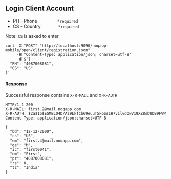 ## Login Client Account

- PH - Phone          &nbsp;&nbsp;&nbsp;&nbsp;&nbsp;&nbsp;&nbsp;&nbsp;&nbsp;&nbsp;&nbsp;&nbsp;&nbsp;&nbsp;&nbsp;`*required`
- CS - Country        &nbsp;&nbsp;&nbsp;&nbsp;&nbsp;&nbsp;&nbsp;&nbsp;&nbsp;&nbsp;&nbsp;&nbsp;&nbsp;`*required`

Note: `CS` is asked to enter
    
    curl -X "POST" "http://localhost:9090/noqapp-mobile/open/client/registration.json" 
         -H "Content-Type: application/json; charset=utf-8" 
         -d $'{
      "PH": "4087008081",
      "CS": "US"
    }'


#### Response

Successful response contains `X-R-MAIL` and `X-R-AUTH`


    HTTP/1.1 200 
    X-R-MAIL: first.2@mail.noqapp.com
    X-R-AUTH: $2a$15$EGMBLO4D/Az9LkfCb69euuT5koSsIH7vilvdOwV19XZ8sbUDB9FVW
    Content-Type: application/json;charset=UTF-8
    
    {
      "bd": "12-12-2000",
      "cs": "US",
      "em": "first.4@mail.noqapp.com",
      "ge": "M",
      "ic": "first0041",
      "nm": "First",
      "pr": "4087008081",
      "rs": 0,
      "tz": "India"
    }